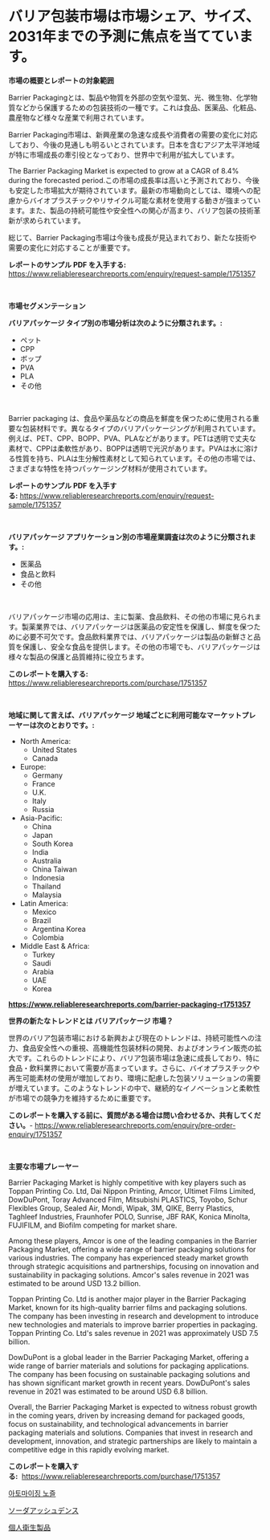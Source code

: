 <p><h1>バリア包装市場は市場シェア、サイズ、2031年までの予測に焦点を当てています。</h1></p><p><strong>市場の概要とレポートの対象範囲</strong></p>
<p><p>Barrier Packagingとは、製品や物質を外部の空気や湿気、光、微生物、化学物質などから保護するための包装技術の一種です。これは食品、医薬品、化粧品、農産物など様々な産業で利用されています。</p><p>Barrier Packaging市場は、新興産業の急速な成長や消費者の需要の変化に対応しており、今後の見通しも明るいとされています。日本を含むアジア太平洋地域が特に市場成長の牽引役となっており、世界中で利用が拡大しています。</p><p>The Barrier Packaging Market is expected to grow at a CAGR of 8.4% during the forecasted period.この市場の成長率は高いと予測されており、今後も安定した市場拡大が期待されています。最新の市場動向としては、環境への配慮からバイオプラスチックやリサイクル可能な素材を使用する動きが強まっています。また、製品の持続可能性や安全性への関心が高まり、バリア包装の技術革新が求められています。</p><p>総じて、Barrier Packaging市場は今後も成長が見込まれており、新たな技術や需要の変化に対応することが重要です。</p></p>
<p><strong>レポートのサンプル PDF を入手する:</strong> <a href="https://www.reliableresearchreports.com/enquiry/request-sample/1751357">https://www.reliableresearchreports.com/enquiry/request-sample/1751357</a></p>
<p>&nbsp;</p>
<p><strong>市場セグメンテーション</strong></p>
<p><strong>バリアパッケージ タイプ別の市場分析は次のように分類されます。:</strong></p>
<p><ul><li>ペット</li><li>CPP</li><li>ボップ</li><li>PVA</li><li>PLA</li><li>その他</li></ul></p>
<p>&nbsp;</p>
<p><p>Barrier packaging は、食品や薬品などの商品を鮮度を保つために使用される重要な包装材料です。異なるタイプのバリアパッケージングが利用されています。例えば、PET、CPP、BOPP、PVA、PLAなどがあります。PETは透明で丈夫な素材で、CPPは柔軟性があり、BOPPは透明で光沢があります。PVAは水に溶ける性質を持ち、PLAは生分解性素材として知られています。その他の市場では、さまざまな特性を持つパッケージング材料が使用されています。</p></p>
<p><strong>レポートのサンプル PDF を入手する:</strong>&nbsp;<a href="https://www.reliableresearchreports.com/enquiry/request-sample/1751357">https://www.reliableresearchreports.com/enquiry/request-sample/1751357</a></p>
<p>&nbsp;</p>
<p><strong> バリアパッケージ アプリケーション別の市場産業調査は次のように分類されます。:</strong></p>
<p><ul><li>医薬品</li><li>食品と飲料</li><li>その他</li></ul></p>
<p>&nbsp;</p>
<p><p>バリアパッケージ市場の応用は、主に製薬、食品飲料、その他の市場に見られます。製薬業界では、バリアパッケージは医薬品の安定性を保護し、鮮度を保つために必要不可欠です。食品飲料業界では、バリアパッケージは製品の新鮮さと品質を保護し、安全な食品を提供します。その他の市場でも、バリアパッケージは様々な製品の保護と品質維持に役立ちます。</p></p>
<p><strong>このレポートを購入する:</strong>&nbsp; <a href="https://www.reliableresearchreports.com/purchase/1751357">https://www.reliableresearchreports.com/purchase/1751357</a></p>
<p>&nbsp;</p>
<p><strong>地域に関して言えば、バリアパッケージ 地域ごとに利用可能なマーケットプレーヤーは次のとおりです。:</strong></p>
<p><ul>
    <li>
        North America:
        <ul>
            <li>United States</li>
            <li>Canada</li>
        </ul>
    </li>
    <li>
        Europe:
        <ul>
            <li>Germany</li>
            <li>France</li>
            <li>U.K.</li>
            <li>Italy</li>
            <li>Russia</li>
        </ul>
    </li>
    <li>
        Asia-Pacific:
        <ul>
            <li>China</li>
            <li>Japan</li>
            <li>South Korea</li>
            <li>India</li>
            <li>Australia</li>
            <li>China Taiwan</li>
            <li>Indonesia</li>
            <li>Thailand</li>
            <li>Malaysia</li>
        </ul>
    </li>
    <li>
        Latin America:
        <ul>
            <li>Mexico</li>
            <li>Brazil</li>
            <li>Argentina Korea</li>
            <li>Colombia</li>
        </ul>
    </li>
    <li>
        Middle East & Africa:
        <ul>
            <li>Turkey</li>
            <li>Saudi</li>
            <li>Arabia</li>
            <li>UAE</li>
            <li>Korea</li>
        </ul>
    </li>
    </ul></p>
<p><strong><a href="https://www.reliableresearchreports.com/barrier-packaging-r1751357">https://www.reliableresearchreports.com/barrier-packaging-r1751357</a></strong>&nbsp;</p>
<p><strong>世界の新たなトレンドとは バリアパッケージ 市場？</strong></p>
<p><p>世界のバリア包装市場における新興および現在のトレンドは、持続可能性への注力、食品安全性への重視、高機能性包装材料の開発、およびオンライン販売の拡大です。これらのトレンドにより、バリア包装市場は急速に成長しており、特に食品・飲料業界において需要が高まっています。さらに、バイオプラスチックや再生可能素材の使用が増加しており、環境に配慮した包装ソリューションの需要が増えています。このようなトレンドの中で、継続的なイノベーションと柔軟性が市場での競争力を維持するために重要です。</p></p>
<p><strong>このレポートを購入する前に、質問がある場合は問い合わせるか、共有してください。</strong>- <a href="https://www.reliableresearchreports.com/enquiry/pre-order-enquiry/1751357">https://www.reliableresearchreports.com/enquiry/pre-order-enquiry/1751357</a></p>
<p>&nbsp;</p>
<p><strong>主要な市場プレーヤー</strong></p>
<p><p>Barrier Packaging Market is highly competitive with key players such as Toppan Printing Co. Ltd, Dai Nippon Printing, Amcor, Ultimet Films Limited, DowDuPont, Toray Advanced Film, Mitsubishi PLASTICS, Toyobo, Schur Flexibles Group, Sealed Air, Mondi, Wipak, 3M, QIKE, Berry Plastics, Taghleef Industries, Fraunhofer POLO, Sunrise, JBF RAK, Konica Minolta, FUJIFILM, and Biofilm competing for market share. </p><p>Among these players, Amcor is one of the leading companies in the Barrier Packaging Market, offering a wide range of barrier packaging solutions for various industries. The company has experienced steady market growth through strategic acquisitions and partnerships, focusing on innovation and sustainability in packaging solutions. Amcor's sales revenue in 2021 was estimated to be around USD 13.2 billion.</p><p>Toppan Printing Co. Ltd is another major player in the Barrier Packaging Market, known for its high-quality barrier films and packaging solutions. The company has been investing in research and development to introduce new technologies and materials to improve barrier properties in packaging. Toppan Printing Co. Ltd's sales revenue in 2021 was approximately USD 7.5 billion.</p><p>DowDuPont is a global leader in the Barrier Packaging Market, offering a wide range of barrier materials and solutions for packaging applications. The company has been focusing on sustainable packaging solutions and has shown significant market growth in recent years. DowDuPont's sales revenue in 2021 was estimated to be around USD 6.8 billion.</p><p>Overall, the Barrier Packaging Market is expected to witness robust growth in the coming years, driven by increasing demand for packaged goods, focus on sustainability, and technological advancements in barrier packaging materials and solutions. Companies that invest in research and development, innovation, and strategic partnerships are likely to maintain a competitive edge in this rapidly evolving market.</p></p>
<p><strong>このレポートを購入する:</strong>&nbsp;&nbsp;<a href="https://www.reliableresearchreports.com/purchase/1751357">https://www.reliableresearchreports.com/purchase/1751357</a></p>
<p><p><a href="https://medium.com/@marcpascual04/%EB%B6%84%EB%AC%B4%EB%85%B8%EC%A6%90-%EC%8B%9C%EC%9E%A5-%EA%B7%9C%EB%AA%A8-%EC%8B%9C%EC%9E%A5-%EC%A0%84%EB%A7%9D-%EB%B0%8F-%EC%8B%9C%EC%9E%A5-%EC%98%88%EC%B8%A1-2024%EB%85%84%EB%B6%80%ED%84%B0-2031%EB%85%84%EA%B9%8C%EC%A7%80-7f72a6675858">아토마이징 노즐</a></p><p><a href="https://medium.com/@tiannastark1/%E7%82%AD%E9%85%B8%E3%83%8A%E3%83%88%E3%83%AA%E3%82%A6%E3%83%A0%E6%BF%83%E7%B8%AE%E5%B8%82%E5%A0%B4-%E7%A8%AE%E9%A1%9E-%E3%82%A2%E3%83%97%E3%83%AA%E3%82%B1%E3%83%BC%E3%82%B7%E3%83%A7%E3%83%B3-%E5%9C%B0%E7%90%86%E3%81%AB%E3%82%88%E3%82%8B%E5%8C%85%E6%8B%AC%E7%9A%84%E8%A9%95%E4%BE%A1-74c6dcbc1b86">ソーダアッシュデンス</a></p><p><a href="https://medium.com/@eleanorardy655/%E5%80%8B%E4%BA%BA%E8%A1%9B%E7%94%9F%E7%94%A8%E5%93%81%E5%B8%82%E5%A0%B4%E5%88%86%E6%9E%90-%E3%81%9D%E3%81%AEcagr-%E5%B8%82%E5%A0%B4%E3%82%BB%E3%82%B0%E3%83%A1%E3%83%B3%E3%83%86%E3%83%BC%E3%82%B7%E3%83%A7%E3%83%B3-%E3%81%8A%E3%82%88%E3%81%B3%E3%82%B0%E3%83%AD%E3%83%BC%E3%83%90%E3%83%AB%E7%94%A3%E6%A5%AD%E6%A6%82%E8%A6%81-85014845a2fd">個人衛生製品</a></p></p>